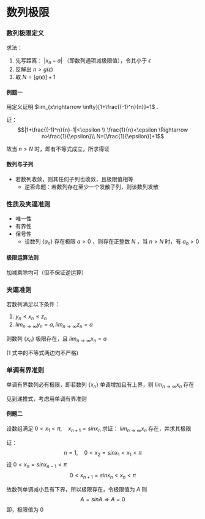 # 数列极限

### 数列极限定义
求法：
1. 先写距离： $|x_n-a|$ （即数列通项减极限值），令其小于 $\epsilon$
2. 反解出 $n>g(\epsilon)$
3. 取 $N=[g(\epsilon)]+1$

#### 例题一
用定义证明 $lim_{x\rightarrow \infty}[1+\frac{(-1)^n}{n}]=1$ .

证：
$$|1+\frac{(-1)^n}{n}-1|<\epsilon \\
\frac{1}{n}<\epsilon \Rightarrow n>\frac{1}{\epsilon}\\
N=[\frac{1}{\epsilon}]+1$$

故当 $n>N$ 时，即有不等式成立，所求得证


#### 数列与子列
- 若数列收敛，则其任何子列也收敛，且极限值相等
  - 逆否命题：若数列存在至少一个发散子列，则该数列发散



### 性质及夹逼准则
- 唯一性
- 有界性
- 保号性
  - 设数列 $\{a_n\}$ 存在极限 $a>0$ ，则存在正整数 $N$ ，当 $n>N$ 时，有 $a_n>0$

#### 极限运算法则
加减乘除均可（但不保证逆运算）



### 夹逼准则
若数列满足以下条件：
1. $y_n\le x_n\le z_n$
2. $lim_{n\rightarrow \infty}y_n=a, lim_{n\rightarrow \infty}z_n=a$

则数列 $\{x_n\}$ 极限存在，且 $lim_{n\rightarrow \infty}x_n=a$

(1 式中的不等式两边均不严格)


### 单调有界准则
单调有界数列必有极限，即若数列 $\{x_n\}$ 单调增加且有上界，则 $lim_{n\rightarrow \infty}x_n$ 存在

见到递推式，考虑用单调有界准则

#### 例题二
设数组满足 $0<x_1<\pi,\quad x_{n+1}=sinx_n$ 求证： $lim_{n\rightarrow \infty}x_n$ 存在，并求其极限

证：
$$n=1,\quad 0<x_2=sinx_1<x_1<\pi$$
设 $0<x_n=sinx_{n-1}<\pi$
$$0<x_{n+1}=sinx_n<x_n<\pi$$

故数列单调减小且有下界，所以极限存在，令极限值为 $A$ 则
$$A=sinA \Rightarrow A=0$$
即，极限值为 0

